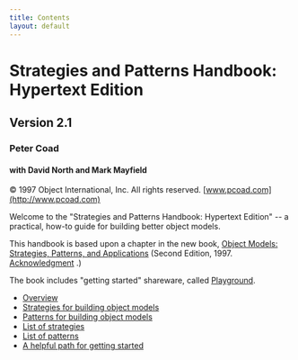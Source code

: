 ```yaml
---
title: Contents
layout: default
---
```


# Strategies and Patterns Handbook: Hypertext Edition

## Version 2.1

### Peter Coad

#### with David North and Mark Mayfield


&copy; 1997 Object International, Inc. All rights reserved. [www.pcoad.com](http://www.pcoad.com)

Welcome to the &quot;Strategies and Patterns Handbook: Hypertext Edition&quot; -- a
practical, how-to guide for building better object models.

This handbook is based upon a chapter in the new book, [Object Models: Strategies, Patterns, and Applications](./object-models-strategies-patterns-and-applications.html) (Second Edition, 1997. [Acknowledgment](./acknowledgment.html) .)

The book includes &quot;getting started&quot; shareware, called [Playground](./playground.html).

* [Overview](./overview.html)
* [Strategies for building object models](./strategies-for-building-object-models.html)
* [Patterns for building object models](./patterns-for-building-object-models.html)
* [List of strategies](./list-of-strategies.html)
* [List of patterns](./list-of-patterns.html)
* [A helpful path for getting started](./a-helpful-path-for-getting-started.html)
